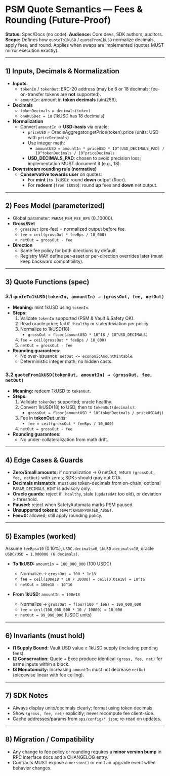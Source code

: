 # PSM Quote Semantics — Fees & Rounding (Future-Proof)

**Status:** Spec/Docs (no code). **Audience:** Core devs, SDK authors, auditors.  
**Scope:** Defines how `quoteTo1kUSD` / `quoteFrom1kUSD` normalize decimals, apply fees, and round. Applies when swaps are implemented (quotes MUST mirror execution exactly).

---

## 1) Inputs, Decimals & Normalization

- **Inputs**
  - `tokenIn` / `tokenOut`: ERC-20 address (may be 6 or 18 decimals; fee-on-transfer tokens are **not** supported).
  - `amountIn`: amount in **token decimals** (uint256).
- **Decimals**
  - `tokenDecimals = decimals(token)`
  - `oneKUSDec = 18` (1kUSD has 18 decimals)
- **Normalization**
  - Convert `amountIn` → **USD-basis** via oracle:
    - `priceUSD` = OracleAggregator.getPrice(token).price (units: USD with `priceDecimals`)
    - Use integer math:  
      - `amountUSD = amountIn * priceUSD * 10^(USD_DECIMALS_PAD) / 10^tokenDecimals / 10^priceDecimals`
    - **USD_DECIMALS_PAD**: chosen to avoid precision loss; implementation MUST document it (e.g., 18).
- **Downstream rounding rule (normative)**
  - **Conservative towards user** on quotes:
    - For **mint** (`to 1kUSD`): round **down** output (floor).
    - For **redeem** (`from 1kUSD`): round **up** fees and **down** net output.

---

## 2) Fees Model (parameterized)

- Global parameter: `PARAM_PSM_FEE_BPS` (0..10000).
- **Gross/Net**
  - `grossOut` (pre-fee) = normalized output before fee.
  - `fee = ceil(grossOut * feeBps / 10_000)`
  - `netOut = grossOut - fee`
- **Direction**
  - Same fee policy for both directions by default.
  - Registry MAY define per-asset or per-direction overrides later (must keep backward compatibility).

---

## 3) Quote Functions (spec)

### 3.1 `quoteTo1kUSD(tokenIn, amountIn) → (grossOut, fee, netOut)`
- **Meaning:** mint 1kUSD using `tokenIn`.
- **Steps:**
  1. Validate `tokenIn` supported (PSM & Vault & Safety OK).
  2. Read oracle price; fail if `!healthy` or stale/deviation per policy.
  3. Normalize to 1kUSD(18):
     - `grossOut = floor(amountUSD * 10^18 / 10^USD_DECIMALS)`
  4. `fee = ceil(grossOut * feeBps / 10_000)`
  5. `netOut = grossOut - fee`
- **Rounding guarantees:**
  - No over-issuance: `netOut <= economicAmountMintable`.
  - Deterministic integer math; no hidden casts.

### 3.2 `quoteFrom1kUSD(tokenOut, amountIn) → (grossOut, fee, netOut)`
- **Meaning:** redeem 1kUSD to `tokenOut`.
- **Steps:**
  1. Validate `tokenOut` supported; oracle healthy.
  2. Convert 1kUSD(18) to USD, then to `tokenOut(decimals)`:
     - `grossOut = floor(amountUSD * 10^tokenDecimals / priceUSDAdj)`
  3. Fee in **tokenOut** units:
     - `fee = ceil(grossOut * feeBps / 10_000)`
  4. `netOut = grossOut - fee`
- **Rounding guarantees:**
  - No under-collateralization from math drift.

---

## 4) Edge Cases & Guards

- **Zero/Small amounts:** if normalization → 0 netOut, return `(grossOut, fee, netOut)` with zeros; SDKs should gray out CTA.
- **Decimals mismatch:** must use token-decimals from on-chain; optional `PARAM_DECIMALS_HINT` is advisory only.
- **Oracle guards:** reject if `!healthy`, stale (`updatedAt` too old), or deviation > threshold.
- **Paused:** reject when SafetyAutomata marks PSM paused.
- **Unsupported tokens:** revert `UNSUPPORTED_ASSET`.
- **Fee=0:** allowed; still apply rounding policy.

---

## 5) Examples (worked)

Assume `feeBps=10` (0.10%), `USDC.decimals=6`, `1kUSD.decimals=18`, oracle `USDC/USD = 1.000000 (6 decimals)`.

- **To 1kUSD:** `amountIn = 100_000_000` (100 USDC)
  - Normalize → `grossOut = 100 * 1e18`
  - `fee = ceil(100e18 * 10 / 10000) = ceil(0.01e18) = 10^16`
  - `netOut = 100e18 - 10^16`

- **From 1kUSD:** `amountIn = 100e18`
  - Normalize → `grossOut = floor(100 * 1e6) = 100_000_000`
  - `fee = ceil(100_000_000 * 10 / 10000) = 10_000`
  - `netOut = 99_990_000` (USDC units)

---

## 6) Invariants (must hold)

- **I1 Supply Bound:** Vault USD value ≥ 1kUSD supply (including pending fees).
- **I2 Conservation:** Quote + Exec produce identical `(gross, fee, net)` for same inputs within a block.
- **I3 Monotonicity:** Increasing `amountIn` must not decrease `netOut` (piecewise linear with fee ceiling).

---

## 7) SDK Notes

- Always display units/decimals clearly; format using token decimals.
- Show `(gross, fee, net)` explicitly; never recompute fee client-side.
- Cache addresses/params from `ops/config/*.json`; re-read on updates.

---

## 8) Migration / Compatibility

- Any change to fee policy or rounding requires a **minor version bump** in RPC interface docs and a CHANGELOG entry.
- Contracts MUST expose a `version()` or emit an upgrade event when behavior changes.
